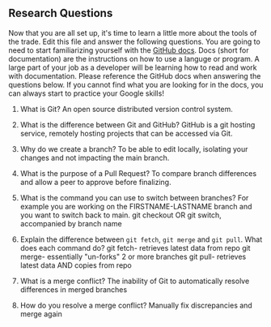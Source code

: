 ## Research Questions 

Now that you are all set up, it's time to learn a little more about the tools of the trade. Edit this file and answer the following questions. You are going to need to start familiarizing yourself with the [GitHub docs](https://docs.github.com/en). Docs (short for documentation) are the instructions on how to use a languge or program. A large part of your job as a developer will be learning how to read and work with documentation. Please reference the GitHub docs when answering the questions below. If you cannot find what you are looking for in the docs, you can always start to practice your Google skills!

1. What is Git?
An open source distributed version control system. 

2. What is the difference between Git and GitHub?
GitHub is a git hosting service, remotely hosting projects that can be accessed via Git. 

3. Why do we create a branch?
To be able to edit locally, isolating your changes and not impacting the main branch.

4. What is the purpose of a Pull Request?
To compare branch differences and allow a peer to approve before finalizing.

5. What is the command you can use to switch between branches? For example you are working on the FIRSTNAME-LASTNAME branch and you want to switch back to main.
git checkout OR git switch, accompanied by branch name

6. Explain the difference between `git fetch`, `git merge` and `git pull`. What does each command do?
git fetch- retrieves latest data from repo
git merge- essentially "un-forks" 2 or more branches
git pull- retrieves latest data AND copies from repo

7. What is a merge conflict?
The inability of Git to automatically resolve differences in merged branches

8. How do you resolve a merge conflict?
Manually fix discrepancies and merge again
